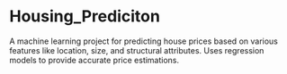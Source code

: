 # Housing_Prediciton
A machine learning project for predicting house prices based on various features like location, size, and structural attributes. Uses regression models to provide accurate price estimations.
